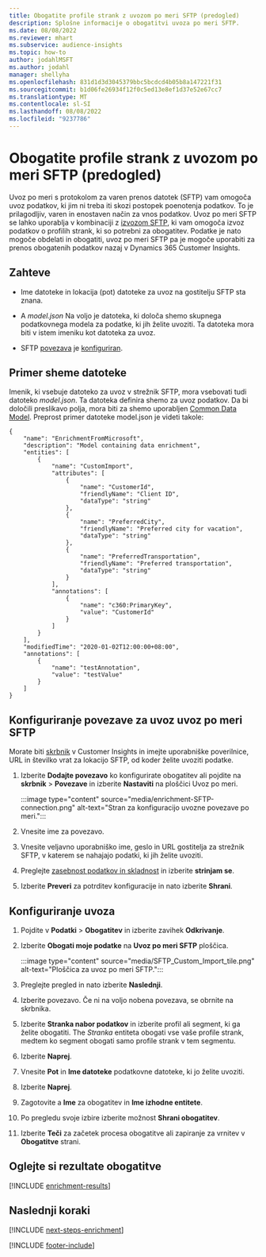 ```yaml
---
title: Obogatite profile strank z uvozom po meri SFTP (predogled)
description: Splošne informacije o obogatitvi uvoza po meri SFTP.
ms.date: 08/08/2022
ms.reviewer: mhart
ms.subservice: audience-insights
ms.topic: how-to
author: jodahlMSFT
ms.author: jodahl
manager: shellyha
ms.openlocfilehash: 831d1d3d3045379bbc5bcdcd4b05b8a147221f31
ms.sourcegitcommit: b1d06fe26934f12f0c5ed13e8ef1d37e52e67cc7
ms.translationtype: MT
ms.contentlocale: sl-SI
ms.lasthandoff: 08/08/2022
ms.locfileid: "9237786"
---
```

# <a name="enrich-customer-profiles-with-sftp-custom-import-preview"></a>Obogatite profile strank z uvozom po meri SFTP (predogled)

Uvoz po meri s protokolom za varen prenos datotek (SFTP) vam omogoča uvoz podatkov, ki jim ni treba iti skozi postopek poenotenja podatkov. To je prilagodljiv, varen in enostaven način za vnos podatkov. Uvoz po meri SFTP se lahko uporablja v kombinaciji z [izvozom SFTP](export-sftp.md), ki vam omogoča izvoz podatkov o profilih strank, ki so potrebni za obogatitev. Podatke je nato mogoče obdelati in obogatiti, uvoz po meri SFTP pa je mogoče uporabiti za prenos obogatenih podatkov nazaj v Dynamics 365 Customer Insights.

## <a name="prerequisites"></a>Zahteve

- Ime datoteke in lokacija (pot) datoteke za uvoz na gostitelju SFTP sta znana.

- A *model.json* Na voljo je datoteka, ki določa shemo skupnega podatkovnega modela za podatke, ki jih želite uvoziti. Ta datoteka mora biti v istem imeniku kot datoteka za uvoz.

- SFTP [povezava](connections.md) je [konfiguriran](#configure-the-connection-for-sftp-custom-import).

## <a name="file-schema-example"></a>Primer sheme datoteke

Imenik, ki vsebuje datoteko za uvoz v strežnik SFTP, mora vsebovati tudi datoteko *model.json*. Ta datoteka definira shemo za uvoz podatkov. Da bi določili preslikavo polja, mora biti za shemo uporabljen [Common Data Model](/common-data-model/). Preprost primer datoteke model.json je videti takole:

```
{
    "name": "EnrichmentFromMicrosoft",
    "description": "Model containing data enrichment",
    "entities": [
        {
            "name": "CustomImport",
            "attributes": [
                {
                    "name": "CustomerId",
                    "friendlyName": "Client ID",
                    "dataType": "string"
                },
                {
                    "name": "PreferredCity",
                    "friendlyName": "Preferred city for vacation",
                    "dataType": "string"
                },
                {
                    "name": "PreferredTransportation",
                    "friendlyName": "Preferred transportation",
                    "dataType": "string"
                }
            ],
            "annotations": [
                {
                    "name": "c360:PrimaryKey",
                    "value": "CustomerId"
                }
            ]
        }
    ],
    "modifiedTime": "2020-01-02T12:00:00+08:00",
    "annotations": [
        {
            "name": "testAnnotation",
            "value": "testValue"
        }
    ]
}
```

## <a name="configure-the-connection-for-sftp-custom-import"></a>Konfiguriranje povezave za uvoz uvoz po meri SFTP

Morate biti [skrbnik](permissions.md#admin) v Customer Insights in imejte uporabniške poverilnice, URL in številko vrat za lokacijo SFTP, od koder želite uvoziti podatke.

1. Izberite **Dodajte povezavo** ko konfigurirate obogatitev ali pojdite na **skrbnik** > **Povezave** in izberite **Nastaviti** na ploščici Uvoz po meri.

   :::image type="content" source="media/enrichment-SFTP-connection.png" alt-text="Stran za konfiguracijo uvozne povezave po meri.":::

1. Vnesite ime za povezavo.

1. Vnesite veljavno uporabniško ime, geslo in URL gostitelja za strežnik SFTP, v katerem se nahajajo podatki, ki jih želite uvoziti.

1. Preglejte [zasebnost podatkov in skladnost](connections.md#data-privacy-and-compliance) in izberite **strinjam se**.

1. Izberite **Preveri** za potrditev konfiguracije in nato izberite **Shrani**.

## <a name="configure-the-import"></a>Konfiguriranje uvoza

1. Pojdite v **Podatki** > **Obogatitev** in izberite zavihek **Odkrivanje**.

1. Izberite **Obogati moje podatke** na **Uvoz po meri SFTP** ploščica.

   :::image type="content" source="media/SFTP_Custom_Import_tile.png" alt-text="Ploščica za uvoz po meri SFTP.":::

1. Preglejte pregled in nato izberite **Naslednji**.

1. Izberite povezavo. Če ni na voljo nobena povezava, se obrnite na skrbnika.

1. Izberite **Stranka nabor podatkov** in izberite profil ali segment, ki ga želite obogatiti. The *Stranka* entiteta obogati vse vaše profile strank, medtem ko segment obogati samo profile strank v tem segmentu.

1. Izberite **Naprej**.

1. Vnesite **Pot** in **Ime datoteke** podatkovne datoteke, ki jo želite uvoziti.

1. Izberite **Naprej**.

1. Zagotovite a **Ime** za obogatitev in **Ime izhodne entitete**.

1. Po pregledu svoje izbire izberite možnost **Shrani obogatitev**.

1. Izberite **Teči** za začetek procesa obogatitve ali zapiranje za vrnitev v **Obogatitve** strani.

## <a name="view-enrichment-results"></a>Oglejte si rezultate obogatitve

[!INCLUDE [enrichment-results](includes/enrichment-results.md)]

## <a name="next-steps"></a>Naslednji koraki

[!INCLUDE [next-steps-enrichment](includes/next-steps-enrichment.md)]

[!INCLUDE [footer-include](includes/footer-banner.md)]

